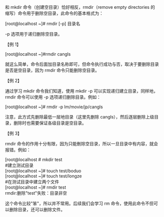和 mkdir 命令（创建空目录）恰好相反，rmdir（remove empty directories 的缩写）命令用于删除空目录，此命令的基本格式为：

\[root@localhost ~\]\# rmdir \[-p\] 目录名

-p 选项用于递归删除空目录。

  


  


【例 1】

\[root@localhost ~\]\#rmdir cangls

就这么简单，命令后面加目录名称即可，但命令执行成功与否，取决于要删除目录是否是空目录，因为 rmdir 命令只能删除空目录。

  


  


【例 2】

  


通过学习 mkdir 命令我们知道，使用 mkdir -p 可以实现递归建立目录，同样地，rmdir 命令可以使用 -p 选项递归删除目录。例如：

\[root@localhost ~\]\# rmdir -p lm/movie/jp/cangls

注意，此方式先删除最低一层地目录（这里先删除 cangls），然后逐层删除上级目录，删除时也需要保证各级目录是空目录。

  


  


【例 3】

  


rmdir 命令的作用十分有限，因为只能刪除空目录，所以一旦目录中有内容，就会报错。例如：

\[root@localhost \# mkdir test  
\#建立测试目录  
\[root@localhost ~\]\# touch test/boduo  
\[root@localhost ~\]\# touch test/longze  
\#在测试目录中建立两个文件  
\[root@localhost ~\]\# rmdir test  
rmdir:删除"test"失败：目录非空

  


这个命令比较"笨"，所以并不常用。后续我们会学习 rm 命令，使用此命令不但可以删除目录，还可以删除文件。


